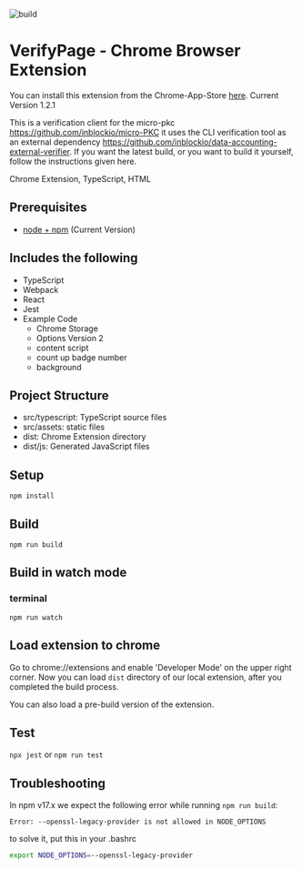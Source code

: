 ![build](https://github.com/chibat/chrome-extension-typescript-starter/workflows/build/badge.svg)

# VerifyPage - Chrome Browser Extension
You can install this extension from the Chrome-App-Store [here](https://chrome.google.com/webstore/detail/verifypage/gadnjidhhadchnegnpadkibmjlgihiaj?hl=en-US). Current Version 1.2.1

This is a verification client for the micro-pkc https://github.com/inblockio/micro-PKC
it uses the CLI verification tool as an external dependency https://github.com/inblockio/data-accounting-external-verifier. If you want the latest build, or you want to build it yourself, follow the instructions given here.

Chrome Extension, TypeScript, HTML

## Prerequisites

* [node + npm](https://nodejs.org/) (Current Version)

## Includes the following

* TypeScript
* Webpack
* React
* Jest
* Example Code
    * Chrome Storage
    * Options Version 2
    * content script
    * count up badge number
    * background

## Project Structure

* src/typescript: TypeScript source files
* src/assets: static files
* dist: Chrome Extension directory
* dist/js: Generated JavaScript files

## Setup

```
npm install
```

## Build

```
npm run build
```

## Build in watch mode

### terminal

```
npm run watch
```

## Load extension to chrome
Go to chrome://extensions and enable 'Developer Mode' on the upper right corner.
Now you can load `dist` directory of our local extension, after you completed the build process.

You can also load a pre-build version of the extension.

## Test
`npx jest` or `npm run test`

## Troubleshooting

In npm v17.x we expect the following error while running `npm run build`:
```
Error: --openssl-legacy-provider is not allowed in NODE_OPTIONS
```
to solve it, put this in your .bashrc
```sh
export NODE_OPTIONS=--openssl-legacy-provider
```

